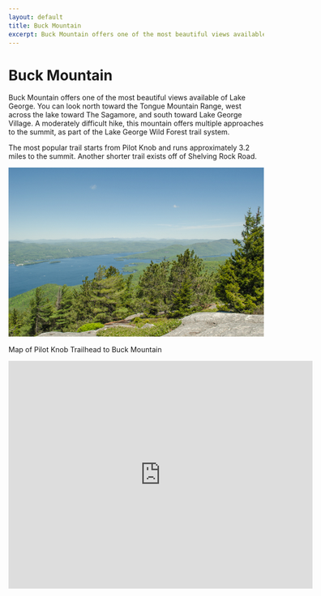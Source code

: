```yaml
---
layout: default
title: Buck Mountain
excerpt: Buck Mountain offers one of the most beautiful views available of Lake George.
---
```


<h1>Buck Mountain</h1>

<p>Buck Mountain offers one of the most beautiful views available of Lake George. You can look north toward the Tongue Mountain Range, west across the lake toward The Sagamore, and south toward Lake George Village. A moderately difficult hike, this mountain offers multiple approaches to the summit, as part of the Lake George Wild Forest trail system.</p>

<p>The most popular trail starts from Pilot Knob and runs approximately 3.2 miles to the summit. Another shorter trail exists off of Shelving Rock Road.</p>

<img src="/img/buckmountain.jpg">

<p>Map of Pilot Knob Trailhead to Buck Mountain</p>

<div class="google-maps"><iframe allowfullscreen="" frameborder="0" height="450" src="https://www.google.com/maps/embed?pb=!1m14!1m12!1m3!1d1854.7280016166878!2d-73.63217034167778!3d43.509205036416304!2m3!1f0!2f0!3f0!3m2!1i1024!2i768!4f13.1!5e0!3m2!1sen!2sus!4v1438432292213" style="border: 0;" width="600"></iframe></p></div>
